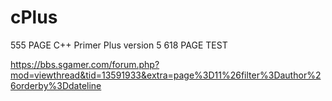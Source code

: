 # cPlus
555 PAGE  C++ Primer Plus version 5
618 PAGE
TEST


https://bbs.sgamer.com/forum.php?mod=viewthread&tid=13591933&extra=page%3D11%26filter%3Dauthor%26orderby%3Ddateline
